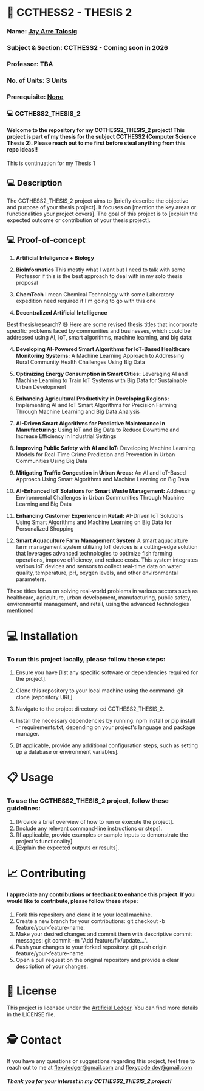 # 💫 CCTHESS2 - THESIS 2

### Name: [Jay Arre Talosig](https://github.com/flexycode)  
### Subject & Section: CCTHESS2 - Coming soon in 2026 
### Professor: TBA  
### No. of Units: 3 Units
### Prerequisite: [None](https://www.youtube.com/watch?v=KyUVo8ijZ98)

### 💻 CCTHESS2_THESIS_2

#### Welcome to the repository for my CCTHESS2_THESIS_2 project! This project is part of my thesis for the subject CCTHESS2 (Computer Science Thesis 2). Please reach out to me first before steal anything from this repo ideas!!
This is continuation for my Thesis 1

## 💻 Description
The CCTHESS2_THESIS_2 project aims to [briefly describe the objective and purpose of your thesis project]. It focuses on [mention the key areas or functionalities your project covers]. The goal of this project is to [explain the expected outcome or contribution of your thesis project].

## 💻 Proof-of-concept
1. **Artificial Inteligence + Biology**

2. **BioInformatics** This mostly what I want but I need to talk with some Professor if this is the best approach to deal with in my solo thesis proposal

3. **ChemTech** I mean Chemical Technology with some Laboratory expedition need required if I'm going to go with this one

4. **Decentralized Artificial Intelligence**
   
Best thesis/research? 😅
Here are some revised thesis titles that incorporate specific problems faced by communities and businesses, which could be addressed using AI, IoT, smart algorithms, machine learning, and big data:

4. **Developing AI-Powered Smart Algorithms for IoT-Based Healthcare Monitoring Systems:** A Machine Learning Approach to Addressing Rural Community Health Challenges Using Big Data

5. **Optimizing Energy Consumption in Smart Cities:** Leveraging AI and Machine Learning to Train IoT Systems with Big Data for Sustainable Urban Development

6. **Enhancing Agricultural Productivity in Developing Regions:** Implementing AI and IoT Smart Algorithms for Precision Farming Through Machine Learning and Big Data Analysis

7. **AI-Driven Smart Algorithms for Predictive Maintenance in Manufacturing:** Using IoT and Big Data to Reduce Downtime and Increase Efficiency in Industrial Settings

8. **Improving Public Safety with AI and IoT:** Developing Machine Learning Models for Real-Time Crime Prediction and Prevention in Urban Communities Using Big Data

9. **Mitigating Traffic Congestion in Urban Areas:** An AI and IoT-Based Approach Using Smart Algorithms and Machine Learning on Big Data

10. **AI-Enhanced IoT Solutions for Smart Waste Management:** Addressing Environmental Challenges in Urban Communities Through Machine Learning and Big Data

11. **Enhancing Customer Experience in Retail:** AI-Driven IoT Solutions Using Smart Algorithms and Machine Learning on Big Data for Personalized Shopping

12. **Smart Aquaculture Farm Management System** A smart aquaculture farm management system utilizing IoT devices is a cutting-edge solution that leverages advanced technologies to optimize fish farming operations, improve efficiency, and reduce costs. This system integrates various IoT devices and sensors to collect real-time data on water quality, temperature, pH, oxygen levels, and other environmental parameters.

These titles focus on solving real-world problems in various sectors such as healthcare, agriculture, urban development, manufacturing, public safety, environmental management, and retail, using the advanced technologies mentioned

# 💻 Installation    
### To run this project locally, please follow these steps:

1. Ensure you have [list any specific software or dependencies required for the project].
2. Clone this repository to your local machine using the command: git clone [repository URL].
3. Navigate to the project directory: cd CCTHESS2_THESIS_2.
4. Install the necessary dependencies by running: npm install or pip install -r requirements.txt, depending on your project's language and package manager.

5. [If applicable, provide any additional configuration steps, such as setting up a database or environment variables].
   
# 📋 Usage
### To use the CCTHESS2_THESIS_2 project, follow these guidelines:

1. [Provide a brief overview of how to run or execute the project].
2. [Include any relevant command-line instructions or steps].
3. [If applicable, provide examples or sample inputs to demonstrate the project's functionality].
4. [Explain the expected outputs or results].

# 📈 Contributing 

#### I appreciate any contributions or feedback to enhance this project. If you would like to contribute, please follow these steps:

1. Fork this repository and clone it to your local machine.
2. Create a new branch for your contributions: git checkout -b feature/your-feature-name.
3. Make your desired changes and commit them with descriptive commit messages: git commit -m "Add feature/fix/update...".
4. Push your changes to your forked repository: git push origin feature/your-feature-name.
5. Open a pull request on the original repository and provide a clear description of your changes.

# 🔐 License
This project is licensed under the [Artificial Ledger](https://github.com/Artificial-Ledger-Technology). You can find more details in the LICENSE file.

# 🕵️ Contact
If you have any questions or suggestions regarding this project, feel free to reach out to me at flexyledger@gmail.com and flexycode.dev@gmail.com

##### Thank you for your interest in my CCTHESS2_THESIS_2 project!


